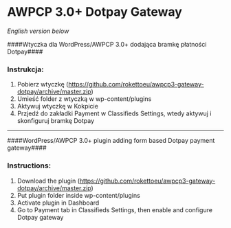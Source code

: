 AWPCP 3.0+ Dotpay Gateway
=====================

*English version below*

####Wtyczka dla WordPress/AWPCP 3.0+ dodająca bramkę płatności Dotpay####

### Instrukcja: ###
1. Pobierz wtyczkę (https://github.com/rokettoeu/awpcp3-gateway-dotpay/archive/master.zip)
2. Umieść folder z wtyczką w wp-content/plugins
3. Aktywuj wtyczkę w Kokpicie
4. Przjedź do zakładki Payment w Classifieds Settings, wtedy aktywuj i skonfiguruj bramkę Dotpay

---------------------------------------

####WordPress/AWPCP 3.0+ plugin adding form based Dotpay payment gateway####

### Instructions: ###
1. Download the plugin (https://github.com/rokettoeu/awpcp3-gateway-dotpay/archive/master.zip)
2. Put plugin folder inside wp-content/plugins
3. Activate plugin in Dashboard
4. Go to Payment tab in Classifieds Settings, then enable and configure Dotpay gateway